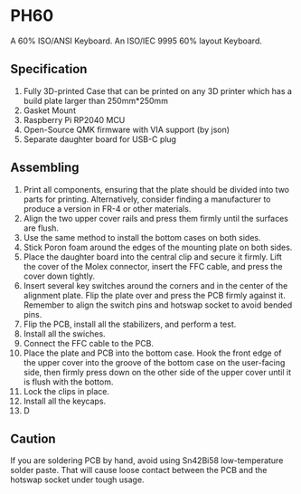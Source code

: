 # PH60
A 60% ISO/ANSI Keyboard.
An ISO/IEC 9995 60% layout Keyboard.

## Specification

1. Fully 3D-printed Case that can be printed on any 3D printer which has a build plate larger than 250mm*250mm
2. Gasket Mount
3. Raspberry Pi RP2040 MCU
4. Open-Source QMK firmware with VIA support (by json)
5. Separate daughter board for USB-C plug

## Assembling

1. Print all components, ensuring that the plate should be divided into two parts for printing. Alternatively, consider finding a manufacturer to produce a version in FR-4 or other materials.
2. Align the two upper cover rails and press them firmly until the surfaces are flush.
3. Use the same method to install the bottom cases on both sides.
4. Stick Poron foam around the edges of the mounting plate on both sides.
5. Place the daughter board into the central clip and secure it firmly. Lift the cover of the Molex connector, insert the FFC cable, and press the cover down tightly.
6. Insert several key switches around the corners and in the center of the alignment plate. Flip the plate over and press the PCB firmly against it. Remember to align the switch pins and hotswap socket to avoid bended pins.
7. Flip the PCB, install all the stabilizers, and perform a test.
8. Install all the swiches.
9. Connect the FFC cable to the PCB.
10. Place the plate and PCB into the bottom case. Hook the front edge of the upper cover into the groove of the bottom case on the user-facing side, then firmly press down on the other side of the upper cover until it is flush with the bottom.
11. Lock the clips in place.
12. Install all the keycaps.
13. D

## Caution

If you are soldering PCB by hand, avoid using Sn42Bi58 low-temperature solder paste. That will cause loose contact between the PCB and the hotswap socket under tough usage.
